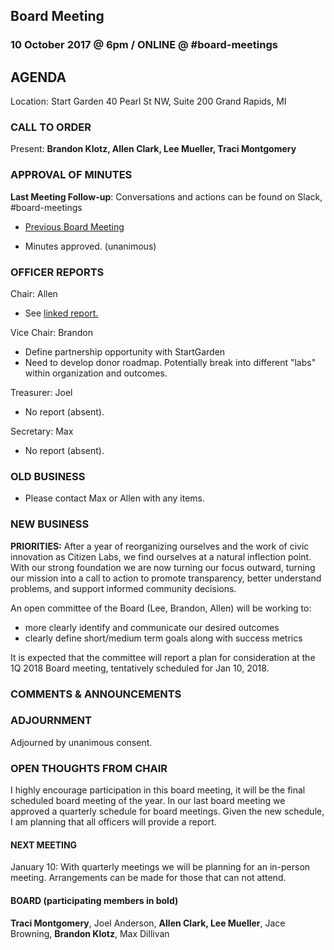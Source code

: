 ## Board Meeting
### 10 October 2017 @ 6pm / ONLINE @ #board-meetings

## AGENDA

Location:
Start Garden
40 Pearl St NW, Suite 200
Grand Rapids, MI


### CALL TO ORDER

Present: **Brandon Klotz, Allen Clark, Lee Mueller, Traci Montgomery**

### APPROVAL OF MINUTES
**Last Meeting Follow-up**: Conversations and actions can be found on Slack, #board-meetings
- [Previous Board Meeting](https://github.com/citizenlabsgr/community/blob/master/governance/bd_minutes/2017-09-12.md)
* Minutes approved. (unanimous)

### OFFICER REPORTS

Chair: Allen
- See [linked report.](https://slack-files.com/T1D4YHXPZ-F7G6VTM99-361bd1f64b)

Vice Chair: Brandon
* Define partnership opportunity with StartGarden
* Need to develop donor roadmap. Potentially break into different "labs" within organization and outcomes.

Treasurer: Joel
- No report (absent).  

Secretary: Max
- No report (absent).

### OLD BUSINESS

- Please contact Max or Allen with any items.

### NEW BUSINESS

**PRIORITIES:** After a year of reorganizing ourselves and the work of civic innovation as Citizen Labs, we find ourselves at a natural inflection point. With our strong foundation we are now turning our focus outward, turning our mission into a call to action to promote transparency, better understand problems, and support informed community decisions.

An open committee of the Board (Lee, Brandon, Allen) will be working to:
- more clearly identify and communicate our desired outcomes
- clearly define short/medium term goals along with success metrics

It is expected that the committee will report a plan for consideration at the 1Q 2018 Board meeting, tentatively scheduled for Jan 10, 2018.

### COMMENTS & ANNOUNCEMENTS

### ADJOURNMENT
Adjourned by unanimous consent.

### OPEN THOUGHTS FROM CHAIR
I highly encourage participation in this board meeting, it will be the final scheduled board meeting of the year. In our last board meeting we approved a quarterly schedule for board meetings. Given the new schedule, I am planning that all officers will provide a report.

#### NEXT MEETING
January 10: With quarterly meetings we will be planning for an in-person meeting. Arrangements can be made for those that can not attend.

#### BOARD (participating members in bold)
**Traci Montgomery**, Joel Anderson, **Allen Clark, Lee Mueller**, Jace Browning, **Brandon Klotz**, Max Dillivan
